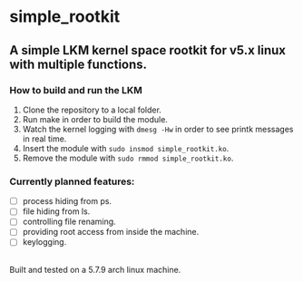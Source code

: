 # simple_rootkit
## A simple LKM kernel space rootkit for v5.x linux with multiple functions.

### How to build and run the LKM
1. Clone the repository to a local folder.
2. Run make in order to build the module.
3. Watch the kernel logging with `dmesg -Hw` in order to see printk messages in real time.
4. Insert the module with `sudo insmod simple_rootkit.ko`.
5. Remove the module with `sudo rmmod simple_rootkit.ko`.


### Currently planned features:
- [ ] process hiding from ps.
- [ ] file hiding from ls.
- [ ] controlling file renaming.
- [ ] providing root access from inside the machine.
- [ ] keylogging.
  
<br>
Built and tested on a 5.7.9 arch linux machine.
